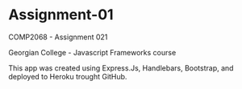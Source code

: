 # Assignment-01
 COMP2068 - Assignment 021

Georgian College - Javascript Frameworks course

This app was created using Express.Js, Handlebars, Bootstrap, and deployed to Heroku trought GitHub. 
